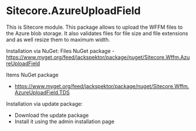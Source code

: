 # Sitecore.AzureUploadField

This is Sitecore module. This package allows to upload the WFFM files to the Azure blob storage. It also validates files for file size and file extensions and as well resize them to maximum width.

Installation via NuGet:
Files NuGet package - https://www.myget.org/feed/jackspektor/package/nuget/Sitecore.Wffm.AzureUploadField

Items NuGet package
- https://www.myget.org/feed/jackspektor/package/nuget/Sitecore.Wffm.AzureUploadField.TDS

Installation via update package:
- Download the update package
- Install it using the admin installation page
